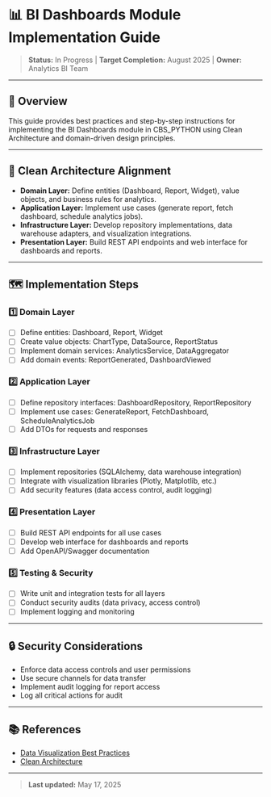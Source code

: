 # 📊 BI Dashboards Module Implementation Guide

> **Status:** In Progress | **Target Completion:** August 2025 | **Owner:** Analytics BI Team

---

## 📖 Overview
This guide provides best practices and step-by-step instructions for implementing the BI Dashboards module in CBS_PYTHON using Clean Architecture and domain-driven design principles.

---

## 🧩 Clean Architecture Alignment
- **Domain Layer:** Define entities (Dashboard, Report, Widget), value objects, and business rules for analytics.
- **Application Layer:** Implement use cases (generate report, fetch dashboard, schedule analytics jobs).
- **Infrastructure Layer:** Develop repository implementations, data warehouse adapters, and visualization integrations.
- **Presentation Layer:** Build REST API endpoints and web interface for dashboards and reports.

---

## 🗺️ Implementation Steps

### 1️⃣ Domain Layer
- [ ] Define entities: Dashboard, Report, Widget
- [ ] Create value objects: ChartType, DataSource, ReportStatus
- [ ] Implement domain services: AnalyticsService, DataAggregator
- [ ] Add domain events: ReportGenerated, DashboardViewed

### 2️⃣ Application Layer
- [ ] Define repository interfaces: DashboardRepository, ReportRepository
- [ ] Implement use cases: GenerateReport, FetchDashboard, ScheduleAnalyticsJob
- [ ] Add DTOs for requests and responses

### 3️⃣ Infrastructure Layer
- [ ] Implement repositories (SQLAlchemy, data warehouse integration)
- [ ] Integrate with visualization libraries (Plotly, Matplotlib, etc.)
- [ ] Add security features (data access control, audit logging)

### 4️⃣ Presentation Layer
- [ ] Build REST API endpoints for all use cases
- [ ] Develop web interface for dashboards and reports
- [ ] Add OpenAPI/Swagger documentation

### 5️⃣ Testing & Security
- [ ] Write unit and integration tests for all layers
- [ ] Conduct security audits (data privacy, access control)
- [ ] Implement logging and monitoring

---

## 🔒 Security Considerations
- Enforce data access controls and user permissions
- Use secure channels for data transfer
- Implement audit logging for report access
- Log all critical actions for audit

---

## 📚 References
- [Data Visualization Best Practices](https://www.data-to-viz.com/)
- [Clean Architecture](https://8thlight.com/blog/uncle-bob/2012/08/13/the-clean-architecture.html)

---

> **Last updated:** May 17, 2025
